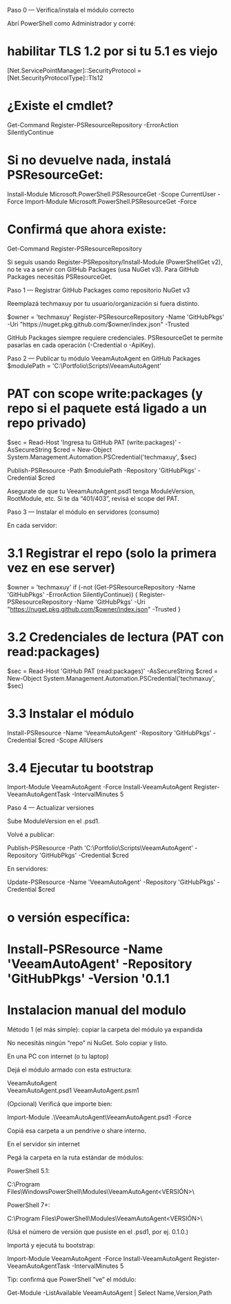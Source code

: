 Paso 0 — Verifica/instala el módulo correcto

Abrí PowerShell como Administrador y corré:

# habilitar TLS 1.2 por si tu 5.1 es viejo
[Net.ServicePointManager]::SecurityProtocol = [Net.SecurityProtocolType]::Tls12

# ¿Existe el cmdlet?
Get-Command Register-PSResourceRepository -ErrorAction SilentlyContinue

# Si no devuelve nada, instalá PSResourceGet:
Install-Module Microsoft.PowerShell.PSResourceGet -Scope CurrentUser -Force
Import-Module Microsoft.PowerShell.PSResourceGet -Force

# Confirmá que ahora existe:
Get-Command Register-PSResourceRepository


Si seguís usando Register-PSRepository/Install-Module (PowerShellGet v2), no te va a servir con GitHub Packages (usa NuGet v3). Para GitHub Packages necesitás PSResourceGet.

Paso 1 — Registrar GitHub Packages como repositorio NuGet v3

Reemplazá techmaxuy por tu usuario/organización si fuera distinto.

$owner = 'techmaxuy'
Register-PSResourceRepository -Name 'GitHubPkgs' -Uri "https://nuget.pkg.github.com/$owner/index.json" -Trusted


GitHub Packages siempre requiere credenciales. PSResourceGet te permite pasarlas en cada operación (-Credential o -ApiKey).

Paso 2 — Publicar tu módulo VeeamAutoAgent en GitHub Packages
$modulePath = 'C:\Portfolio\Scripts\VeeamAutoAgent'

# PAT con scope write:packages (y repo si el paquete está ligado a un repo privado)
$sec  = Read-Host 'Ingresa tu GitHub PAT (write:packages)' -AsSecureString
$cred = New-Object System.Management.Automation.PSCredential('techmaxuy', $sec)

Publish-PSResource -Path $modulePath -Repository 'GitHubPkgs' -Credential $cred


Asegurate de que tu VeeamAutoAgent.psd1 tenga ModuleVersion, RootModule, etc.
Si te da “401/403”, revisá el scope del PAT.

Paso 3 — Instalar el módulo en servidores (consumo)

En cada servidor:

# 3.1 Registrar el repo (solo la primera vez en ese server)
$owner = 'techmaxuy'
if (-not (Get-PSResourceRepository -Name 'GitHubPkgs' -ErrorAction SilentlyContinue)) {
  Register-PSResourceRepository -Name 'GitHubPkgs' -Uri "https://nuget.pkg.github.com/$owner/index.json" -Trusted
}

# 3.2 Credenciales de lectura (PAT con read:packages)
$sec  = Read-Host 'GitHub PAT (read:packages)' -AsSecureString
$cred = New-Object System.Management.Automation.PSCredential('techmaxuy', $sec)

# 3.3 Instalar el módulo
Install-PSResource -Name 'VeeamAutoAgent' -Repository 'GitHubPkgs' -Credential $cred -Scope AllUsers

# 3.4 Ejecutar tu bootstrap
Import-Module VeeamAutoAgent -Force
Install-VeeamAutoAgent
Register-VeeamAutoAgentTask -IntervalMinutes 5

Paso 4 — Actualizar versiones

Sube ModuleVersion en el .psd1.

Volvé a publicar:

Publish-PSResource -Path 'C:\Portfolio\Scripts\VeeamAutoAgent' -Repository 'GitHubPkgs' -Credential $cred


En servidores:

Update-PSResource -Name 'VeeamAutoAgent' -Repository 'GitHubPkgs' -Credential $cred
# o versión específica:
# Install-PSResource -Name 'VeeamAutoAgent' -Repository 'GitHubPkgs' -Version '0.1.1

# Instalacion manual del modulo
Método 1 (el más simple): copiar la carpeta del módulo ya expandida

No necesitás ningún “repo” ni NuGet. Solo copiar y listo.

En una PC con internet (o tu laptop)

Dejá el módulo armado con esta estructura:

VeeamAutoAgent\
  VeeamAutoAgent.psd1
  VeeamAutoAgent.psm1


(Opcional) Verificá que importe bien:

Import-Module .\VeeamAutoAgent\VeeamAutoAgent.psd1 -Force


Copiá esa carpeta a un pendrive o share interno.

En el servidor sin internet

Pegá la carpeta en la ruta estándar de módulos:

PowerShell 5.1:

C:\Program Files\WindowsPowerShell\Modules\VeeamAutoAgent\<VERSIÓN>\


PowerShell 7+:

C:\Program Files\PowerShell\Modules\VeeamAutoAgent\<VERSIÓN>\


(Usá el número de versión que pusiste en el .psd1, por ej. 0.1.0.)

Importá y ejecutá tu bootstrap:

Import-Module VeeamAutoAgent -Force
Install-VeeamAutoAgent
Register-VeeamAutoAgentTask -IntervalMinutes 5


Tip: confirmá que PowerShell “ve” el módulo:

Get-Module -ListAvailable VeeamAutoAgent | Select Name,Version,Path